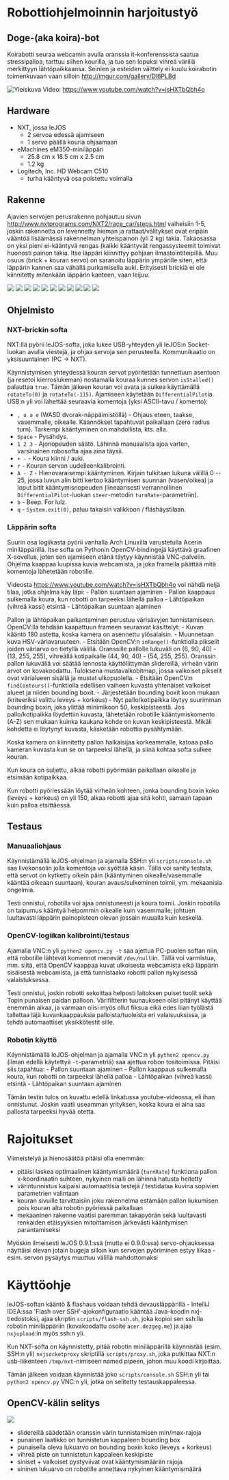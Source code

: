 # Robottiohjelmoinnin harjoitustyö
## Doge-(aka koira)-bot

Koirabotti seuraa webcamin avulla oranssia it-konferenssista saatua stressipalloa,
tarttuu siihen kourilla,
ja tuo sen lopuksi vihreä värillä merkittyyn lähtöpaikkaansa.
Seinien ja esteiden välttely ei kuulu koirabotin toimenkuvaan vaan silloin http://imgur.com/gallery/Dl6PLBd

![Yleiskuva](/docs/kuvat/yleiskuva.jpg "Yleiskuva")
Video: https://www.youtube.com/watch?v=isHXTbQbh4o

## Hardware

- NXT, jossa leJOS
    - 2 servoa edessä ajamiseen
    - 1 servo päällä kouria ohjaamaan
- eMachines eM350-miniläppäri
    - 25.8 cm x 18.5 cm x 2.5 cm
    - 1.2 kg
- Logitech, Inc. HD Webcam C510
    - turha kääntyvä osa poistettu voimalla

## Rakenne

Ajavien servojen perusrakenne pohjautuu sivun http://www.nxtprograms.com/NXT2/race_car/steps.html vaiheisiin 1-5,
joskin rakennetta on levennetty hieman ja rattaat/välitykset ovat eripäin vääntöä lisäämässä rakennelman yhteispainon (yli 2 kg) takia.
Takaosassa on yksi pieni ei-kääntyvä rengas (kaikki kääntyvät rengassysteemit toimivat huonosti painon takia.
Itse läppäri kiinnittyy pohjaan ilmastointiteipillä.
Muu osuus (brick + kouran servo) on saranoitu läppärin ympärille siten, että läppärin kannen saa vähällä purkamisella auki.
Erityisesti brickiä ei ole kiinnitetty mitenkään läppärin kanteen, vaan leijuu.

![](/docs/kuvat/yla.jpg)
![](/docs/kuvat/sivu.jpg)
![](/docs/kuvat/etu.jpg)
![](/docs/kuvat/ala.jpg)
![](/docs/kuvat/auki.jpg)
![](/docs/kuvat/ilman_konetta.jpg)
![](/docs/kuvat/kameran_kiinnitys.jpg)
![](/docs/kuvat/servot.jpg)
![](/docs/kuvat/lapileikkaus.jpg)
![](/docs/kuvat/takapyora.jpg)
![](/docs/kuvat/pallokuva.jpg)

## Ohjelmisto

### NXT-brickin softa

NXT:llä pyörii leJOS-softa, joka lukee USB-yhteyden yli leJOS:n Socket-luokan avulla viestejä,
ja ohjaa servoja sen perusteella. Kommunikaatio on yksisuuntainen (PC -> NXT).

Käynnistymisen yhteydessä kouran servot pyöritetään tunnettuun asentoon (ja resetoi kierroslukeman) nostamalla kouraa kunnes servon `isStalled()` palauttaa `true`.
Tämän jälkeen kouran voi avata ja sulkea käyttämällä `rotateTo(0)` ja `rotateTo(-115)`.
Ajamiseen käytetään `DifferentialPilot`ia.
USB:n yli voi lähettää seuraavia komentoja (yksi ASCII-tavu / komento):

- `, o a e` (WASD dvorak-näppäimistöllä) - Ohjaus eteen, taakse, vasemmalle, oikealle. Käännökset tapahtuvat paikallaan (zero radius turn). Tarkempi kääntyminen on mahdollista, kts. alla.
- `Space` - Pysähdys.
- `1 2 3` - Ajonopeuden säätö. Lähinnä manuaalista ajoa varten, varsinainen robosofta ajaa aina täysii.
- `+ -` - Koura kiinni / auki.
- `r` - Kouran servon uudelleenkalibrointi.
- `A - Z` - Hienovaraisempi kääntyminen. Kirjain tulkitaan lukuna välillä 0 -- 25,
            jossa luvun alin bitti kertoo kääntymisen suunnan (vasen/oikea) ja loput bitit kääntymisnopeuden (lineaarisesti verrannollinen `DifferentialPilot`-luokan `steer`-metodin `turnRate`-parametriin).
- `b` - Beep. For lulz.
- `q` - `System.exit(0)`, paluu takaisin valikkoon / fläshäystilaan.

### Läppärin softa

Suurin osa logiikasta pyörii vanhalla Arch Linuxilla varustetulla Acerin miniläppärillä.
Itse softa on Pythonin OpenCV-bindingejä käyttävä graafinen X-sovellus,
joten sen ajamiseen etänä täytyy käynnistää VNC-palvelin.
Ohjelma kaappaa luupissa kuvia webcamista, ja joka framella päättää mitä komentoja lähetetään robotille.

Videosta https://www.youtube.com/watch?v=isHXTbQbh4o voi nähdä neljä tilaa, jotka ohjelma käy läpi:
    - Pallon suuntaan ajaminen
    - Pallon kaappaus sulkemalla koura, kun robotti on tarpeeksi lähellä palloa
    - Lähtöpaikan (vihreä kassi) etsintä
    - Lähtöpaikan suuntaan ajaminen

Pallon ja lähtöpaikan paikantaminen perustuu värisävyjen tunnistamiseen.
OpenCV:llä tehdään kaapattuun frameen seuraavat käsittelyt:
    - Kuvan kääntö 180 astetta, koska kamera on asennettu ylösalaisin.
    - Muunnetaan kuva HSV-väriavaruuteen.
    - Etsitään OpenCV:n `inRange()`-funktiolla pikselit joiden väriarvo on tietyllä välillä.
      Oranssille pallolle lukuväli on (6, 90, 40) - (13, 255, 255), vihreällä kotipaikalle (44, 90, 40) - (54, 255, 255).
      Oranssin pallon lukuväliä voi säätää lennosta käyttöliittymän slidereillä, virheän värin arvot on kovakoodattu.
      Tuloksena mustavalkobitmap, jossa valkoiset pikselit ovat värialueen sisällä ja mustat ulkopuolella.
    - Etsitään OpenCV:n `findContours()`-funktiolla edellisen vaiheen kuvasta yhtenäiset valkoiset alueet ja niiden bounding boxit.
    - Järjestetään bounding boxit koon mukaan (kriteeriksi valittu leveys + korkeus)
    - Nyt pallo/kotipaikka löytyy suurimman bounding boxin, joka ylittää minimikoon 50, keskipisteestä.
Jos pallo/kotipaikka löydettiin kuvasta, lähetetään robotille kääntymiskomento (A-Z) sen mukaan kuinka kaukana kohde on kuvan keskipisteestä.
Mikäli kohdetta ei löytynyt kuvasta, käsketään robottia pysähtymään.

Koska kamera on kiinnitetty pallon halkaisijaa korkeammalle,
katoaa pallo kameran kuvasta kun se on tarpeeksi lähellä,
ja siinä kohtaa softa sulkee kouran.

Kun koura on suljettu, alkaa robotti pyörimään paikallaan oikealle ja etsimään kotipaikkaa.

Kun robotti pyöriessään löytää virheän kohteen, jonka bounding boxin koko (leveys + korkeus) on yli 150, alkaa robotti ajaa sitä kohti, samaan tapaan kuin palloa etsittäessä.

## Testaus

### Manuaaliohjaus

Käynnistämällä leJOS-ohjelman ja ajamalla SSH:n yli `scripts/console.sh` saa livekonsolin jolla komentoja voi syöttää käsin.
Tällä voi sanity testata, että servot on kytketty oikein päin (kääntyminen oikealle/vasemmalle kääntää oikeaan suuntaan), kouran avaus/sulkeminen toimii, ym. mekaanisia ongelmia.

Testi onnistui, robotilla voi ajaa onnistuneesti ja koura toimii. Joskin robotilla on taipumus kääntyä helpommin oikealle kuin vasemmalle; johtuen luultavasti läppärin painopisteen olevan jossain muualla kuin keskellä.

### OpenCV-logiikan kalibrointi/testaus

Ajamalla VNC:n yli `python2 opencv.py -t` saa ajettua PC-puolen softan niin, että robotille lähtevät komennot menevät `/dev/null`iin.
Tällä voi varmistua, mm. siitä, että OpenCV kaappaa kuvat ulkoisesta webcamista eikä läppärin sisäisestä webcamista,
ja että tunnistaako robotti pallon nykyisessä valaistuksessa.

Testi onnistui, joskin robotti sekoittaa helposti laitoksen puiset tuolit sekä Topin punaisen paidan palloon.
Värifiltterin tuunaukseen olisi pitänyt käyttää enemmän aikaa, ja varmaan olisi myös ollut fiksua eikä edes liian työlästä tallettaa läjä kuvankaappauksia palloista/tuoleista eri valaisuuksissa,
ja tehdä automaattiset yksikkötestit sille.

### Robotin käyttö
Käynnistämällä leJOS-ohjelman ja ajamalla VNC:n yli `python2 opencv.py` (ilman edellä käytettyä `-t`-parametriä) saa ajettua robon tositoimissa. Pitäisi siis tapahtua:
    - Pallon suuntaan ajaminen
    - Pallon kaappaus sulkemalla koura, kun robotti on tarpeeksi lähellä palloa
    - Lähtöpaikan (vihreä kassi) etsintä
    - Lähtöpaikan suuntaan ajaminen

Tämän testin tulos on kuvattu edellä linkatussa youtube-videossa, eli ihan onnistunut.
Joskin vaatii useamman yrityksen, koska koura ei aina saa pallosta tarpeeksi hyvää otetta.

# Rajoitukset

Viimeistelyä ja hienosäätöä pitäisi olla enemmän:
 - pitäisi laskea optimaalinen kääntymismäärä (`turnRate`) funktiona pallon x-koordinaatin suhteen, nykyinen malli on lähinnä hatusta heitetty
 - värintunnistus kaipaisi automaattisia testejä / testidataa kuvina sopivien parametrien valintaan
 - kouran sivuille tarvittaisiin joku rakennelma estämään pallon liukumisen pois kouran alta robotin pyöriessä paikallaan
 - mekaaninen rakenne vaatisi paremman takapyörän sekä luultavasti renkaiden etäisyyksien mitoittamisen järkevästi kääntymisen parantamiseksi

Myöskin ilmeisesti leJOS 0.9.1:ssä (mutta ei 0.9.0:ssa) servo-ohjauksessa näyttäisi olevan jotain bugeja silloin kun servojen pyöriminen estyy liikaa -
esim. servon pysäytys muuttuu välillä mahdottomaksi

# Käyttöohje
leJOS-softan kääntö & flashaus voidaan tehdä devausläppärillä - IntelliJ IDEA:ssa 'Flash over SSH'-ajokonfiguraatio kääntää Java-koodin nxj-tiedostoksi,
ajaa skriptin `scripts/flash-ssh.sh`, joka kopioi sen ssh:lla robotin miniläppäriin (kovakoodattu osoite `acer.dezgeg.me`) ja ajaa `nxjupload`:in myös ssh:n yli.

Kun NXT-softa on käynnistetty, pitää robotin miniläppärillä käynnistää (esim. SSH:n yli) `nxjsocketproxy` skriptillä `scripts/proxy.sh`, joka putkittaa NXT:n usb-liikenteen
`/tmp/nxt`-nimiseen named pipeen, johon muu koodi kirjoittaa.

Tämän jälkeen voidaan käynnistää joko `scripts/console.sh` SSH:n yli tai `python2 opencv.py` VNC:n yli,
jotka on selitetty testauskappaleessa.

## OpenCV-kälin selitys
![](/docs/kuvat/screenshot.jpg)

- slidereillä säädetään oranssin värin tunnistamisen min/max-rajoja
- punainen laatikko on tunnistetun kappaleen bounding box
- punaisella oleva lukuarvo on bounding boxin koko (leveys + korkeus)
- vihreä piste on tunnistetun kappaleen keskipiste
- siniset + valkoiset pystyviivat ovat kääntymismäärän rajoja 
- sininen lukuarvo on robotille annettava nykyinen kääntymismäärä
